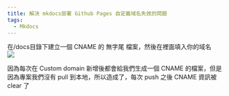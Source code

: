 ```yaml
---
title: 解決 mkdocs部署 Github Pages 自定義域名失效的問題
tags:
  - Mkdocs
---
```


在/docs目錄下建立一個 CNAME 的 無字尾 檔案，然後在裡面填入你的域名  
![](https://s1.imagehub.cc/images/2024/02/02/d23082e5d3ebb839dba8b589a1cb5b7c.png)

因為每次在 Custom domain 新增後都會給我們生成一個 CNAME 的檔案，但是因為專案我們沒有 pull 到本地，所以造成了，每次 push 之後 CNAME 資訊被 clear 了


